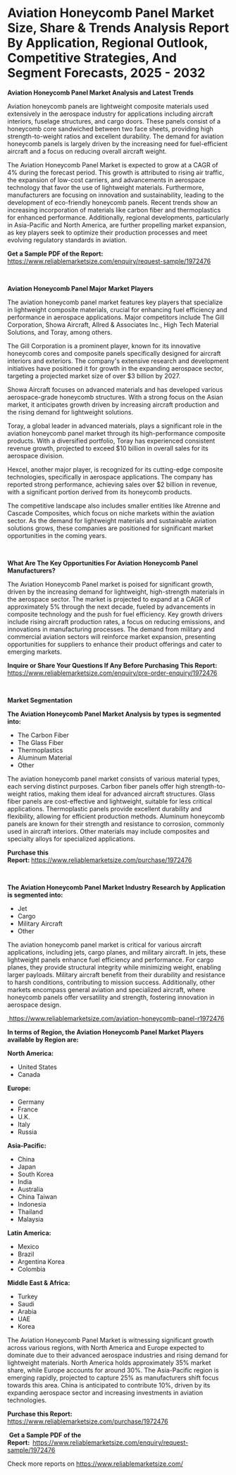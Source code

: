 <p><h1>Aviation Honeycomb Panel Market Size, Share & Trends Analysis Report By Application, Regional Outlook, Competitive Strategies, And Segment Forecasts, 2025 - 2032</h1></p><p><strong>Aviation Honeycomb Panel Market Analysis and Latest Trends</strong></p>
<p><p>Aviation honeycomb panels are lightweight composite materials used extensively in the aerospace industry for applications including aircraft interiors, fuselage structures, and cargo doors. These panels consist of a honeycomb core sandwiched between two face sheets, providing high strength-to-weight ratios and excellent durability. The demand for aviation honeycomb panels is largely driven by the increasing need for fuel-efficient aircraft and a focus on reducing overall aircraft weight.</p><p>The Aviation Honeycomb Panel Market is expected to grow at a CAGR of 4% during the forecast period. This growth is attributed to rising air traffic, the expansion of low-cost carriers, and advancements in aerospace technology that favor the use of lightweight materials. Furthermore, manufacturers are focusing on innovation and sustainability, leading to the development of eco-friendly honeycomb panels. Recent trends show an increasing incorporation of materials like carbon fiber and thermoplastics for enhanced performance. Additionally, regional developments, particularly in Asia-Pacific and North America, are further propelling market expansion, as key players seek to optimize their production processes and meet evolving regulatory standards in aviation.</p></p>
<p><strong>Get a Sample PDF of the Report:&nbsp;</strong> <a href="https://www.reliablemarketsize.com/enquiry/request-sample/1972476?utm_campaign=3172&utm_medium=2&utm_source=Github&utm_content=ia&utm_term=03042025&utm_id=aviation-honeycomb-panel">https://www.reliablemarketsize.com/enquiry/request-sample/1972476</a></p>
<p>&nbsp;</p>
<p><strong>Aviation Honeycomb Panel Major Market Players</strong></p>
<p><p>The aviation honeycomb panel market features key players that specialize in lightweight composite materials, crucial for enhancing fuel efficiency and performance in aerospace applications. Major competitors include The Gill Corporation, Showa Aircraft, Allred & Associates Inc., High Tech Material Solutions, and Toray, among others.</p><p>The Gill Corporation is a prominent player, known for its innovative honeycomb cores and composite panels specifically designed for aircraft interiors and exteriors. The company's extensive research and development initiatives have positioned it for growth in the expanding aerospace sector, targeting a projected market size of over $3 billion by 2027.</p><p>Showa Aircraft focuses on advanced materials and has developed various aerospace-grade honeycomb structures. With a strong focus on the Asian market, it anticipates growth driven by increasing aircraft production and the rising demand for lightweight solutions.</p><p>Toray, a global leader in advanced materials, plays a significant role in the aviation honeycomb panel market through its high-performance composite products. With a diversified portfolio, Toray has experienced consistent revenue growth, projected to exceed $10 billion in overall sales for its aerospace division.</p><p>Hexcel, another major player, is recognized for its cutting-edge composite technologies, specifically in aerospace applications. The company has reported strong performance, achieving sales over $2 billion in revenue, with a significant portion derived from its honeycomb products.</p><p>The competitive landscape also includes smaller entities like Atrenne and Cascade Composites, which focus on niche markets within the aviation sector. As the demand for lightweight materials and sustainable aviation solutions grows, these companies are positioned for significant market opportunities in the coming years.</p></p>
<p>&nbsp;</p>
<p><strong>What Are The Key Opportunities For Aviation Honeycomb Panel Manufacturers?</strong></p>
<p><p>The Aviation Honeycomb Panel market is poised for significant growth, driven by the increasing demand for lightweight, high-strength materials in the aerospace sector. The market is projected to expand at a CAGR of approximately 5% through the next decade, fueled by advancements in composite technology and the push for fuel efficiency. Key growth drivers include rising aircraft production rates, a focus on reducing emissions, and innovations in manufacturing processes. The demand from military and commercial aviation sectors will reinforce market expansion, presenting opportunities for suppliers to enhance their product offerings and cater to emerging markets.</p></p>
<p><strong>Inquire or Share Your Questions If Any Before Purchasing This Report:</strong> <a href="https://www.reliablemarketsize.com/enquiry/pre-order-enquiry/1972476?utm_campaign=3172&utm_medium=2&utm_source=Github&utm_content=ia&utm_term=03042025&utm_id=aviation-honeycomb-panel">https://www.reliablemarketsize.com/enquiry/pre-order-enquiry/1972476</a></p>
<p>&nbsp;</p>
<p><strong>Market Segmentation</strong></p>
<p><strong>The Aviation Honeycomb Panel Market Analysis by types is segmented into:</strong></p>
<p><ul><li>The Carbon Fiber</li><li>The Glass Fiber</li><li>Thermoplastics</li><li>Aluminum Material</li><li>Other</li></ul></p>
<p><p>The aviation honeycomb panel market consists of various material types, each serving distinct purposes. Carbon fiber panels offer high strength-to-weight ratios, making them ideal for advanced aircraft structures. Glass fiber panels are cost-effective and lightweight, suitable for less critical applications. Thermoplastic panels provide excellent durability and flexibility, allowing for efficient production methods. Aluminum honeycomb panels are known for their strength and resistance to corrosion, commonly used in aircraft interiors. Other materials may include composites and specialty alloys for specialized applications.</p></p>
<p><strong>Purchase this Report:&nbsp;</strong><a href="https://www.reliablemarketsize.com/purchase/1972476?utm_campaign=3172&utm_medium=2&utm_source=Github&utm_content=ia&utm_term=03042025&utm_id=aviation-honeycomb-panel">https://www.reliablemarketsize.com/purchase/1972476</a></p>
<p>&nbsp;</p>
<p><strong>The Aviation Honeycomb Panel Market Industry Research by Application is segmented into:</strong></p>
<p><ul><li>Jet</li><li>Cargo</li><li>Military Aircraft</li><li>Other</li></ul></p>
<p><p>The aviation honeycomb panel market is critical for various aircraft applications, including jets, cargo planes, and military aircraft. In jets, these lightweight panels enhance fuel efficiency and performance. For cargo planes, they provide structural integrity while minimizing weight, enabling larger payloads. Military aircraft benefit from their durability and resistance to harsh conditions, contributing to mission success. Additionally, other markets encompass general aviation and specialized aircraft, where honeycomb panels offer versatility and strength, fostering innovation in aerospace design.</p></p>
<p><a href="https://www.reliablemarketsize.com/aviation-honeycomb-panel-r1972476?utm_campaign=3172&utm_medium=2&utm_source=Github&utm_content=ia&utm_term=03042025&utm_id=aviation-honeycomb-panel">&nbsp;https://www.reliablemarketsize.com/aviation-honeycomb-panel-r1972476</a></p>
<p><strong>In terms of Region, the Aviation Honeycomb Panel Market Players available by Region are:</strong></p>
<p>
    <p> <strong> North America: </strong>
        <ul>
            <li>United States</li>
            <li>Canada</li>
        </ul>
        </p> 
    <p> <strong> Europe: </strong>
        <ul>
            <li>Germany</li>
            <li>France</li>
            <li>U.K.</li>
            <li>Italy</li>
            <li>Russia</li>
        </ul>
        </p> 
    <p> <strong> Asia-Pacific: </strong>
        <ul>
            <li>China</li>
            <li>Japan</li>
            <li>South Korea</li>
            <li>India</li>
            <li>Australia</li>
            <li>China Taiwan</li>
            <li>Indonesia</li>
            <li>Thailand</li>
            <li>Malaysia</li>
        </ul>
        </p> 
    <p> <strong> Latin America: </strong>
        <ul>
            <li>Mexico</li>
            <li>Brazil</li>
            <li>Argentina Korea</li>
            <li>Colombia</li>
        </ul>
        </p> 
    <p> <strong> Middle East & Africa: </strong>
        <ul>
            <li>Turkey</li>
            <li>Saudi</li>
            <li>Arabia</li>
            <li>UAE</li>
            <li>Korea</li>
        </ul>
    </p>
    </p>
<p><p>The Aviation Honeycomb Panel Market is witnessing significant growth across various regions, with North America and Europe expected to dominate due to their advanced aerospace industries and rising demand for lightweight materials. North America holds approximately 35% market share, while Europe accounts for around 30%. The Asia-Pacific region is emerging rapidly, projected to capture 25% as manufacturers shift focus towards this area. China is anticipated to contribute 10%, driven by its expanding aerospace sector and increasing investments in aviation technologies.</p></p>
<p><strong>Purchase this Report: </strong><a href="https://www.reliablemarketsize.com/purchase/1972476?utm_campaign=3172&utm_medium=2&utm_source=Github&utm_content=ia&utm_term=03042025&utm_id=aviation-honeycomb-panel">https://www.reliablemarketsize.com/purchase/1972476</a></p>
<p>&nbsp;<strong>Get a Sample PDF of the Report:&nbsp;&nbsp;</strong><a href="https://www.reliablemarketsize.com/enquiry/request-sample/1972476?utm_campaign=3172&utm_medium=2&utm_source=Github&utm_content=ia&utm_term=03042025&utm_id=aviation-honeycomb-panel">https://www.reliablemarketsize.com/enquiry/request-sample/1972476</a></p>
<p><strong></strong></p>
<p>Check more reports on <a href="https://www.reliablemarketsize.com/?utm_campaign=3172&utm_medium=2&utm_source=Github&utm_content=ia&utm_term=03042025&utm_id=aviation-honeycomb-panel">https://www.reliablemarketsize.com/</a></p>